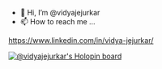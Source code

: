 - 👋 Hi, I’m @vidyajejurkar
- 📫 How to reach me ...

https://www.linkedin.com/in/vidya-jejurkar/

<!---
vidyajejurkar/vidyajejurkar is a ✨ special ✨ repository because its `README.md` (this file) appears on your GitHub profile.
You can click the Preview link to take a look at your changes.
--->
[![@vidyajejurkar's Holopin board](https://holopin.me/vidyajejurkar)](https://holopin.io/@vidyajejurkar)

